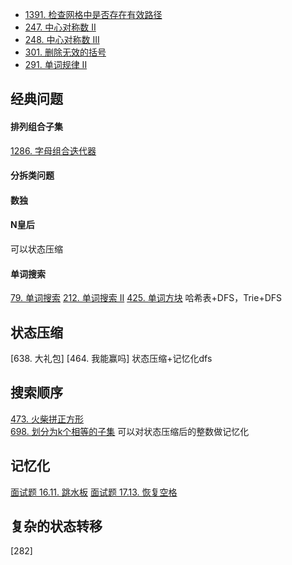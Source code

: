 
- [1391. 检查网格中是否存在有效路径](https://leetcode-cn.com/problems/check-if-there-is-a-valid-path-in-a-grid/) 
- [247. 中心对称数 II](https://leetcode-cn.com/problems/strobogrammatic-numbr-ii/)
- [248. 中心对称数 III](https://leetcode-cn.com/problems/strobogrammatic-number-iii/)
- [301. 删除无效的括号](https://leetcode-cn.com/problems/remove-invalid-parentheses/)
- [291. 单词规律 II](https://leetcode-cn.com/problems/word-pattern-ii/)

## 经典问题
#### 排列组合子集
[1286. 字母组合迭代器](https://leetcode-cn.com/problems/iterator-for-combination/)

#### 分拆类问题

#### 数独

#### N皇后
可以状态压缩

#### 单词搜索
[79. 单词搜索](https://leetcode-cn.com/problems/word-search/)
[212. 单词搜索 II](https://leetcode-cn.com/problems/word-search-ii/)
[425. 单词方块](https://leetcode-cn.com/problems/word-squares/) 哈希表+DFS，Trie+DFS

## 状态压缩
[638. 大礼包]
[464. 我能赢吗] 状态压缩+记忆化dfs

## 搜索顺序
[473. 火柴拼正方形](https://leetcode-cn.com/problems/matchsticks-to-square/)  
[698. 划分为k个相等的子集](https://leetcode-cn.com/problems/partition-to-k-equal-sum-subsets/) 可以对状态压缩后的整数做记忆化

## 记忆化
[面试题 16.11. 跳水板](https://leetcode-cn.com/problems/diving-board-lcci/)
[面试题 17.13. 恢复空格](https://leetcode-cn.com/problems/re-space-lcci/)

## 复杂的状态转移
[282]
